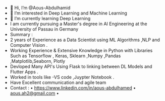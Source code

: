- 👋 Hi, I’m @Aous-Abdulhamid
- 👀 I’m interested in Deep Learning and Machine Learning 
- 🌱 I’m currently learning Deep Learning
-    I am currently pursuing a Master's degree in AI Engineering at the University of Passau in Germany
-    Summary :
- 2 years of Experience as a Data Scientist using ML Algorithms ,NLP and Computer Vision .
- Working Experience & Extensive Knowledge in Python with Libraries Such as Tensorflow , Keras, Sklearn ,Numpy ,Pandas ,Matplotlib,Seaborn, Plotly
- Devloped Many API's Using Flask to linking between DL Models and Flutter Apps .
- Worked in tools like -VS code ,Juypter Notebook .
- Have Excellent communication and agile team
-   Contact :
• https://www.linkedin.com/in/aous-abdulhamed
• aous.ah2@gmail.com
• 
<!---
awsabdulhamed/awsabdulhamed is a ✨ special ✨ repository because its `README.md` (this file) appears on your GitHub profile.
You can click the Preview link to take a look at your changes.
--->
